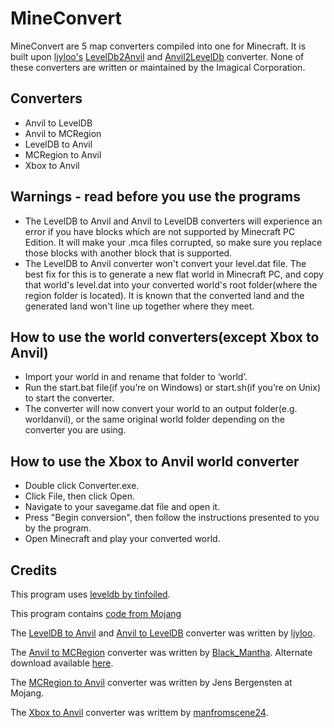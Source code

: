 # MineConvert

MineConvert are 5 map converters compiled into one for Minecraft. It is built upon [ljyloo's](http://github.com/ljyloo) [LevelDb2Anvil](http://github.com/ljyloo/LevelDb2Avnil) and [Anvil2LevelDb](https://github.com/ljyloo/LevelDb2Avnil/tree/Avnil2LevelDb) converter. None of these converters are written or maintained by the Imagical Corporation.

## Converters

- Anvil to LevelDB
- Anvil to MCRegion
- LevelDB to Anvil
- MCRegion to Anvil
- Xbox to Anvil

## Warnings - read before you use the programs

- The LevelDB to Anvil and Anvil to LevelDB converters will experience an error if you have blocks which are not supported by Minecraft PC Edition. It will make your .mca files corrupted, so make sure you replace those blocks with another block that is supported.
- The LevelDB to Anvil converter won't convert your level.dat file. The best fix for this is to generate a new flat world in Minecraft PC, and copy that world's level.dat into your converted world's root folder(where the region folder is located). It is known that the converted land and the generated land won't line up together where they meet. 

## How to use the world converters(except Xbox to Anvil)

- Import your world in and rename that folder to ‘world’. 
- Run the start.bat file(if you’re on Windows) or start.sh(if you’re on Unix) to start the converter. 
- The converter will now convert your world to an output folder(e.g. worldanvil), or the same original world folder depending on the converter you are using.

## How to use the Xbox to Anvil world converter

- Double click Converter.exe.
- Click File, then click Open.
- Navigate to your savegame.dat file and open it.
- Press "Begin conversion", then follow the instructions presented to you by the program.
- Open Minecraft and play your converted world.

## Credits

This program uses [leveldb by tinfoiled](https://github.com/ljyloo/leveldb).

This program contains [code from Mojang](https://mojang.com/2012/02/new-minecraft-map-format-anvil/)

The [LevelDB to Anvil](https://github.com/ljyloo/LevelDb2Avnil) and [Anvil to LevelDB](https://github.com/ljyloo/LevelDb2Avnil/tree/Avnil2LevelDb) converter was written by [ljyloo](https://github.com/ljyloo).

The [Anvil to MCRegion](http://www.minecraftforum.net/forums/mapping-and-modding/minecraft-tools/1264128-anvil-to-mcregion-converter-v1-0) converter was written by [Black_Mantha](http://www.minecraftforum.net/members/Black_Mantha). Alternate download available [here](http://www.mediafire.com/download/13g2zdwq6ram09u/Converter.zip).

The [MCRegion to Anvil](https://mojang.com/2012/02/new-minecraft-map-format-anvil/) converter was written by Jens Bergensten at Mojang.

The [Xbox to Anvil](http://sourceforge.net/projects/xboxtopcminecraftconverter/) converter was writtem by [manfromscene24](http://sourceforge.net/u/manfromscene24/profile/).
